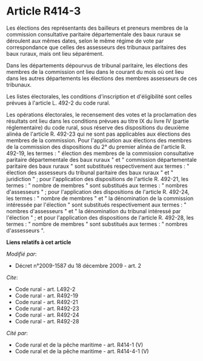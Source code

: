 # Article R414-3

Les élections des représentants des bailleurs et preneurs membres de la commission consultative paritaire départementale des
baux ruraux se déroulent aux mêmes dates, selon le même régime de vote par correspondance que celles des assesseurs des
tribunaux paritaires des baux ruraux, mais ont lieu séparément. 

Dans les départements dépourvus de tribunal paritaire, les élections des membres de la commission ont lieu dans le courant du
mois où ont lieu dans les autres départements les élections des membres assesseurs de ces tribunaux. 

Les listes électorales, les conditions d'inscription et d'éligibilité sont celles prévues à l'article L. 492-2 du code
rural. 

Les opérations électorales, le recensement des votes et la proclamation des résultats ont lieu dans les conditions prévues au
titre IX du livre IV (partie réglementaire) du code rural, sous réserve des dispositions du deuxième alinéa de l'article R.
492-23 qui ne sont pas applicables aux élections des membres de la commission. Pour l'application aux élections des membres
de la commission des dispositions du 2° du premier alinéa de l'article R. 492-19, les termes : " élection des membres de la
commission consultative paritaire départementale des baux ruraux " et " commission départementale paritaire des baux ruraux "
sont substitués respectivement aux termes : " élection des assesseurs du tribunal paritaire des baux ruraux " et "
juridiction " ; pour l'application des dispositions de l'article R. 492-21, les termes : " nombre de membres " sont
substitués aux termes : " nombres d'assesseurs " ; pour l'application des dispositions de l'article R. 492-24, les termes : "
nombre de membres " et " la dénomination de la commission intéressée par l'élection " sont substitués respectivement aux
termes : " nombres d'assesseurs " et " la dénomination du tribunal intéressé par l'élection " ; et pour l'application des
dispositions de l'article R. 492-28, les termes : " nombre de membres " sont substitués aux termes : " nombres d'assesseurs
".

**Liens relatifs à cet article**

_Modifié par_:

  - Décret n°2009-1587 du 18 décembre 2009 - art. 2

_Cite_:

  - Code rural - art. L492-2
  - Code rural - art. R492-19
  - Code rural - art. R492-21
  - Code rural - art. R492-23
  - Code rural - art. R492-24
  - Code rural - art. R492-28

_Cité par_:

  - Code rural et de la pêche maritime - art. R414-1 (V)
  - Code rural et de la pêche maritime - art. R414-4-1 (V)
